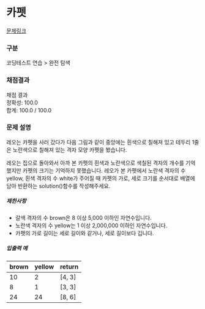 # 카펫

[문제링크](https://school.programmers.co.kr/learn/courses/30/lessons/42842)

### 구분

코딩테스트 연습 > 완전 탐색

### 채점결과

채점 결과 <br>
정확성: 100.0 <br>
합계: 100.0 / 100.0

### 문제 설명

<p>레오는 카펫을 사러 갔다가 다음 그림과 같이 중앙에는 흰색으로 칠해져 있고 테두리 1줄은 노란색으로 칠해져 있는 격자 모양 카펫을 봤습니다.</p>

<p>레오는 집으로 돌아와서 아까 본 카펫의 흰색과 노란색으로 색칠된 격자의 개수를 기억했지만 카펫의 크기는 기억하지 못했습니다. 레오가 본 카펫에서 노란색 격자의 수 yellow, 흰색 격자의 수 white가 주어질 때 카펫의 가로, 세로 크기를 순서대로 배열에 담아 반환하는 solution()함수를 작성해주세요.</p>

<h5>제한사항</h5>

<ul>
    <li>갈색 격자의 수 brown은 8 이상 5,000 이하인 자연수입니다.</li>
    <li>노란색 격자의 수 yellow는 1 이상 2,000,000 이하인 자연수입니다.</li>
    <li>카펫의 가로 길이는 세로 길이와 같거나, 세로 길이보다 깁니다.</li>
</ul>

<h5>입출력 예</h5>

<table class="table">
    <thead>
        <tr>
            <th>brown</th>
            <th>yellow</th>
            <th>return</th>
        </tr>
    </thead>
    <tbody>
        <tr>
            <td>10</td>
            <td>2</td>
            <td>[4, 3]</td>
        </tr>
        <tr>
            <td>8</td>
            <td>1</td>
            <td>[3, 3]</td>
        </tr>
        <tr>
            <td>24</td>
            <td>24</td>
            <td>[8, 6]</td>
        </tr>
    </tbody>
</table>
